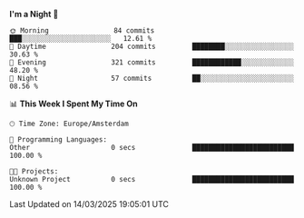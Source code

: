 <!--START_SECTION:waka-->
**I'm a Night 🦉** 

```text
🌞 Morning                84 commits          ███░░░░░░░░░░░░░░░░░░░░░░   12.61 % 
🌆 Daytime                204 commits         ████████░░░░░░░░░░░░░░░░░   30.63 % 
🌃 Evening                321 commits         ████████████░░░░░░░░░░░░░   48.20 % 
🌙 Night                  57 commits          ██░░░░░░░░░░░░░░░░░░░░░░░   08.56 % 
```


📊 **This Week I Spent My Time On** 

```text
🕑︎ Time Zone: Europe/Amsterdam

💬 Programming Languages: 
Other                    0 secs              █████████████████████████   100.00 % 

🐱‍💻 Projects: 
Unknown Project          0 secs              █████████████████████████   100.00 % 
```


 Last Updated on 14/03/2025 19:05:01 UTC
<!--END_SECTION:waka-->
